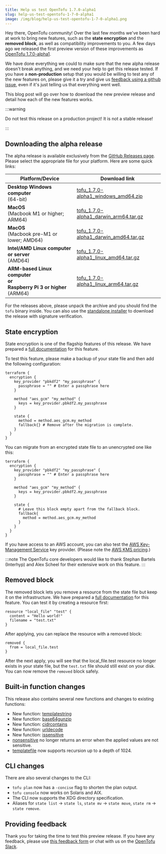 ```yaml
---
title: Help us test OpenTofu 1.7.0-alpha1
slug: help-us-test-opentofu-1-7-0-alpha1
image: /img/blog/help-us-test-opentofu-1-7-0-alpha1.png
---
```


Hey there, OpenTofu community! Over the last few months we've been hard at work to bring new features, such as the **state encryption** and the **removed block**, as well as compatibility improvements to you. A few days ago we released the first preview version of these improvements as [OpenTofu 1.7.0-alpha1](https://github.com/opentofu/opentofu/releases/tag/v1.7.0-alpha1).

We have done everything we could to make sure that the new alpha release doesn't break anything, and we need your help to get this release tested. If you have a **non-production** setup that you would be willing to test any of the new features on, please give it a try and give us [feedback using a github issue](https://github.com/opentofu/opentofu/issues/new/choose), even if it's just telling us that everything went well.

This blog post will go over how to download the new preview release and detail how each of the new features works.

:::warning

Do not test this release on a production project! It is not a stable release!

:::


## Downloading the alpha release

The alpha release is available exclusively from the [GitHub Releases page](https://github.com/opentofu/opentofu/releases/tag/v1.7.0-alpha1). Please select the appropriate file for your platform. Here are some quick links:

| Platform/Device                                                                 | Download link                                                                                                                                       |
|---------------------------------------------------------------------------------|-----------------------------------------------------------------------------------------------------------------------------------------------------|
| **Desktop Windows computer**<br />(64-bit)                                      | [tofu_1.7.0-alpha1_windows_amd64.zip](https://github.com/opentofu/opentofu/releases/download/v1.7.0-alpha1/tofu_1.7.0-alpha1_windows_amd64.zip)     |
| **MacOS**<br />(Macbook M1 or higher; ARM64)                                    | [tofu_1.7.0-alpha1_darwin_arm64.tar.gz](https://github.com/opentofu/opentofu/releases/download/v1.7.0-alpha1/tofu_1.7.0-alpha1_darwin_arm64.tar.gz) |
| **MacOS**<br />(Macbook pre-M1 or lower; AMD64)                                 | [tofu_1.7.0-alpha1_darwin_amd64.tar.gz](https://github.com/opentofu/opentofu/releases/download/v1.7.0-alpha1/tofu_1.7.0-alpha1_darwin_amd64.tar.gz) |
| **Intel/AMD Linux computer or server**<br />(AMD64)                             | [tofu_1.7.0-alpha1_linux_amd64.tar.gz](https://github.com/opentofu/opentofu/releases/download/v1.7.0-alpha1/tofu_1.7.0-alpha1_linux_amd64.tar.gz)   |
| **ARM-based Linux computer<br />or<br />Raspberry Pi 3 or higher**<br />(ARM64) | [tofu_1.7.0-alpha1_linux_arm64.tar.gz](https://github.com/opentofu/opentofu/releases/download/v1.7.0-alpha1/tofu_1.7.0-alpha1_linux_arm64.tar.gz)   |

For the releases above, please unpack the archive and you should find the `tofu` binary inside. You can also use the [standalone installer](https://opentofu.org/docs/intro/install/standalone/) to download the release with signature verification.

## State encryption

State encryption is one of the flagship features of this release. We have prepared a [full documentation](https://1-7-0-alpha1.opentofu.pages.dev/docs/language/state/encryption/) for this feature.

To test this feature, please make a backup of your state file and then add the following configuration:

```hcl
terraform {
  encryption {
    key_provider "pbkdf2" "my_passphrase" {
      passphrase = "" # Enter a passphrase here
    }

    method "aes_gcm" "my_method" {
      keys = key_provider.pbkdf2.my_passphrase
    }

    state {
      method = method.aes_gcm.my_method
      fallback{} # Remove after the migration is complete.
    }
  }
}
```

You can migrate from an encrypted state file to an unencrypted one like this:

```hcl
terraform {
  encryption {
    key_provider "pbkdf2" "my_passphrase" {
      passphrase = "" # Enter a passphrase here
    }

    method "aes_gcm" "my_method" {
      keys = key_provider.pbkdf2.my_passphrase
    }

    state {
      # Leave this block empty apart from the fallback block.
      fallback{
        method = method.aes_gcm.my_method
      }
    }
  }
}
```

If you have access to an AWS account, you can also test the [AWS Key-Management Service](https://1-7-0-alpha1.opentofu.pages.dev/docs/language/state/encryption/#aws-kms) key provider. (Please note the [AWS KMS pricing](https://aws.amazon.com/kms/pricing/).)

:::note
The OpenTofu core developers would like to thank Stephan Bartels (Interhyp) and Alex Scheel for their extensive work on this feature.
:::

## Removed block

The removed block lets you remove a resource from the state file but keep it on the infrastructure. We have prepared a [full documentation](https://1-7-0-alpha1.opentofu.pages.dev/docs/language/resources/syntax/#removing-resources) for this feature. You can test it by creating a resource first:

```hcl
resource "local_file" "test" {
  content = "Hello world!"
  filename = "test.txt"
}
```

After applying, you can replace the resource with a removed block:

```hcl
removed {
  from = local_file.test
}
```

After the next apply, you will see that the local_file.test resource no longer exists in your state file, but the `test.txt` file should still exist on your disk. You can now remove the `removed` block safely.

## Built-in function changes

This release also contains several new functions and changes to existing functions:

- New function: [templatestring](https://1-7-0-alpha1.opentofu.pages.dev/docs/language/functions/templatestring/)
- New function: [base64gunzip](https://1-7-0-alpha1.opentofu.pages.dev/docs/language/functions/base64gunzip/)
- New function: [cidrcontains](https://1-7-0-alpha1.opentofu.pages.dev/docs/language/functions/cidrcontains/)
- New function: [urldecode](https://1-7-0-alpha1.opentofu.pages.dev/docs/language/functions/urldecode/)
- New function: [issensitive](https://1-7-0-alpha1.opentofu.pages.dev/docs/language/functions/issensitive/)
- [nonsensitive](https://1-7-0-alpha1.opentofu.pages.dev/docs/language/functions/nonsensitive/) no longer returns an error when the applied values are not sensitive.
- [templatefile](https://1-7-0-alpha1.opentofu.pages.dev/docs/language/functions/templatefile/) now supports recursion up to a depth of 1024.

## CLI changes

There are also several changes to the CLI:

- `tofu plan` now has a `-concise` flag to shorten the plan output.
- `tofu console` now works on Solaris and AIX.
- The CLI now supports the XDG directory specification.
- Aliases for `state list` &rarr; `state ls`, `state mv` &rarr; `state move`, `state rm` &rarr; `state remove`.

## Providing feedback

Thank you for taking the time to test this preview release. If you have any feedback, please use [this feedback form](https://github.com/opentofu/opentofu/issues/new?assignees=&labels=preview-release-feedback&projects=&template=1_7_0_alpha1_feedback.yml) or chat with us on the [OpenTofu Slack](https://opentofu.org/slack/).
